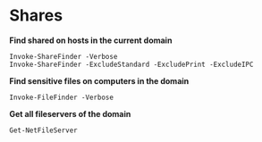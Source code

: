 # Shares

**Find shared on hosts in the current domain**

```
Invoke-ShareFinder -Verbose
Invoke-ShareFinder -ExcludeStandard -ExcludePrint -ExcludeIPC
```

**Find sensitive files on computers in the domain**

```
Invoke-FileFinder -Verbose
```

**Get all fileservers of the domain**

```
Get-NetFileServer
```

